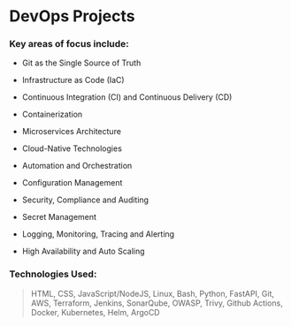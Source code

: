 # DevOps Projects

### Key areas of focus include:

- Git as the Single Source of Truth

- Infrastructure as Code (IaC)

- Continuous Integration (CI) and Continuous Delivery (CD)

- Containerization

- Microservices Architecture

- Cloud-Native Technologies

- Automation and Orchestration

- Configuration Management

- Security, Compliance and Auditing

- Secret Management

- Logging, Monitoring, Tracing and Alerting

- High Availability and Auto Scaling

### Technologies Used:

> HTML, CSS, JavaScript/NodeJS, Linux, Bash, Python, FastAPI, Git, AWS, Terraform, Jenkins, SonarQube, OWASP, Trivy, Github Actions, Docker, Kubernetes, Helm, ArgoCD



